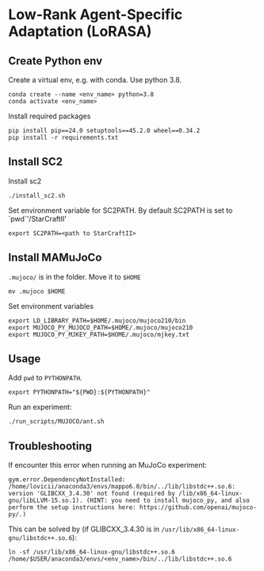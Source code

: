 # Low-Rank Agent-Specific Adaptation (LoRASA)

## Create Python env
Create a virtual env, e.g. with conda. Use python 3.8.
```
conda create --name <env_name> python=3.8
conda activate <env_name>
```
Install required packages
```
pip install pip==24.0 setuptools==45.2.0 wheel==0.34.2
pip install -r requirements.txt
```

## Install SC2
Install sc2
```
./install_sc2.sh
```
Set environment variable for SC2PATH. By default SC2PATH is set to \`pwd\`'/StarCraftII'

```
export SC2PATH=<path to StarCraftII>
```

## Install MAMuJoCo
`.mujoco/` is in the folder. Move it to `$HOME`
```
mv .mujoco $HOME
```

Set environment variables
```
export LD_LIBRARY_PATH=$HOME/.mujoco/mujoco210/bin
export MUJOCO_PY_MUJOCO_PATH=$HOME/.mujoco/mujoco210
export MUJOCO_PY_MJKEY_PATH=$HOME/.mujoco/mjkey.txt
```

## Usage
Add `pwd` to `PYTHONPATH`.
```
export PYTHONPATH="${PWD}:${PYTHONPATH}"
```
Run an experiment:
```
./run_scripts/MUJOCO/ant.sh
```
## Troubleshooting
If encounter this error when running an MuJoCo experiment:

`gym.error.DependencyNotInstalled: /home/lovicii/anaconda3/envs/mappo6.0/bin/../lib/libstdc++.so.6: version 'GLIBCXX_3.4.30' not found (required by /lib/x86_64-linux-gnu/libLLVM-15.so.1). (HINT: you need to install mujoco_py, and also perform the setup instructions here: https://github.com/openai/mujoco-py/.)`

This can be solved by (if GLIBCXX_3.4.30 is in `/usr/lib/x86_64-linux-gnu/libstdc++.so.6`):
```
ln -sf /usr/lib/x86_64-linux-gnu/libstdc++.so.6 /home/$USER/anaconda3/envs/<env_name>/bin/../lib/libstdc++.so.6
```
